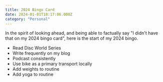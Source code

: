 ```yaml
---
title: 2024 Bingo Card
date: 2024-01-01T18:17:06.000Z
category: "Personal"
---
```


In the spirit of looking ahead, and being able to factually say "I didn't have that on my 2024 bingo card", here is the start of my 2024 bingo.

<!--more-->

- Read Disc World Series
- Write frequently on my blog
- Podcast consistently
- Use bike as a primary transport locally
- Add weights to routine
- Add yoga to routine